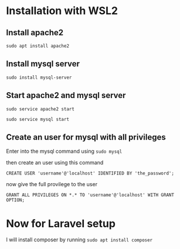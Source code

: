 # Installation with WSL2

## Install apache2

`sudo apt install apache2`

## Install mysql server

`sudo install mysql-server`

## Start apache2 and mysql server

`sudo service apache2 start`

`sudo service mysql start`

## Create an user for mysql with all privileges

Enter into the mysql command using
`sudo mysql`

then create an user using this command

`CREATE USER 'username'@'localhost' IDENTIFIED BY 'the_password';`

now give the full provilege to the user

`GRANT ALL PRIVILEGES ON *.* TO 'username'@'localhost' WITH GRANT OPTION;`



# Now for Laravel setup
I will install composer by running
`sudo apt install composer`


